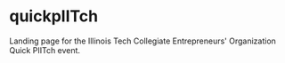 # quickpIITch
Landing page for the Illinois Tech Collegiate Entrepreneurs' Organization Quick PIITch event.
